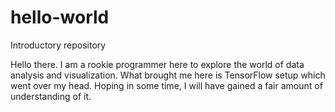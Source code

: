 # hello-world
Introductory repository


Hello there. I am a rookie programmer here to explore the world of data analysis and visualization. What brought me here is TensorFlow setup which went over my head. Hoping in some time, I will have gained a fair amount of understanding of it.
